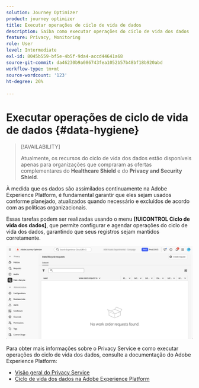 ```yaml
---
solution: Journey Optimizer
product: journey optimizer
title: Executar operações de ciclo de vida de dados
description: Saiba como executar operações do ciclo de vida dos dados
feature: Privacy, Monitoring
role: User
level: Intermediate
exl-id: 8045b559-bf5e-4b5f-9da4-accd44641a68
source-git-commit: da46230b9a086743fea1052b57b48bf18b920abd
workflow-type: tm+mt
source-wordcount: '123'
ht-degree: 26%

---
```


# Executar operações de ciclo de vida de dados {#data-hygiene}

>[!AVAILABILITY]
>
>Atualmente, os recursos do ciclo de vida dos dados estão disponíveis apenas para organizações que compraram as ofertas complementares do **Healthcare Shield** e do **Privacy and Security Shield**.

À medida que os dados são assimilados continuamente na Adobe Experience Platform, é fundamental garantir que eles sejam usados conforme planejado, atualizados quando necessário e excluídos de acordo com as políticas organizacionais.

Essas tarefas podem ser realizadas usando o menu **[!UICONTROL Ciclo de vida dos dados]**, que permite configurar e agendar operações do ciclo de vida dos dados, garantindo que seus registros sejam mantidos corretamente.

![](assets/data-hygiene.png)

Para obter mais informações sobre o Privacy Service e como executar operações do ciclo de vida dos dados, consulte a documentação do Adobe Experience Platform:

* [Visão geral do Privacy Service](https://experienceleague.adobe.com/docs/experience-platform/privacy/home.html?lang=pt-BR)
* [Ciclo de vida dos dados na Adobe Experience Platform](https://experienceleague.adobe.com/docs/experience-platform/hygiene/home.html?lang=pt-BR)
